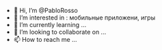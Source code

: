 - 👋 Hi, I’m @PabloRosso
- 👀 I’m interested in : мобильные приложени, игры
- 🌱 I’m currently learning ...
- 💞️ I’m looking to collaborate on ...
- 📫 How to reach me ...

<!---
PabloRosso/PabloRosso is a ✨ special ✨ repository because its `README.md` (this file) appears on your GitHub profile.
You can click the Preview link to take a look at your changes.
--->
